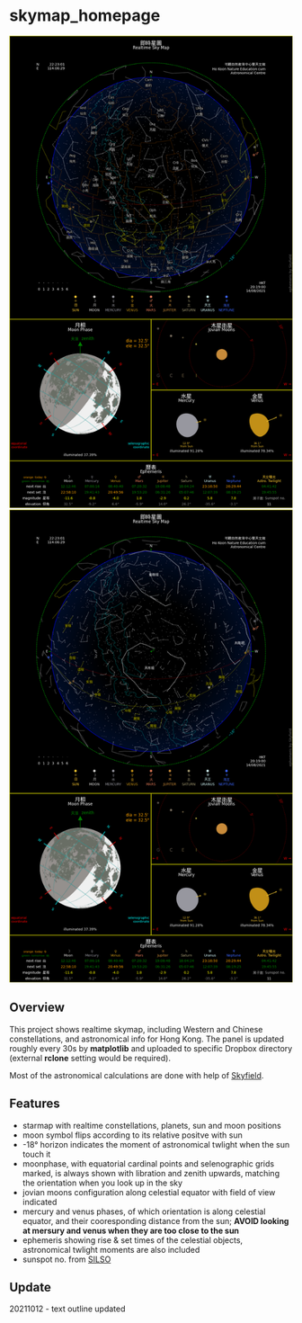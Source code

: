 # skymap_homepage
![Screenshot](Hokoon_skymap_W.png?raw=true "Western Constellations")
![Screenshot](Hokoon_skymap_C.png?raw=true "Chinese Constellations")

## **Overview**
This project shows realtime skymap, including Western and Chinese constellations, and astronomical info for Hong Kong. The panel is updated roughly every 30s by **matplotlib** and uploaded to specific Dropbox directory (external **rclone** setting would be required). 

Most of the astronomical calculations are done with help of [Skyfield](http://rhodesmill.org/skyfield/).

## **Features**
- starmap with realtime constellations, planets, sun and moon positions
- moon symbol flips according to its relative positve with sun
- -18° horizon indicates the moment of astronomical twlight when the sun touch it
- moonphase, with equatorial cardinal points and selenographic grids marked, is always shown with libration and zenith upwards, matching the orientation when you look up in the sky
- jovian moons configuration along celestial equator with field of view indicated
- mercury and venus phases, of which orientation is along celestial equator, and their cooresponding distance from the sun; **AVOID looking at mersury and venus when they are too close to the sun**
- ephemeris showing rise & set times of the celestial objects, astronomical twlight moments are also included
- sunspot no. from [SILSO](https://wwwbis.sidc.be/silso/home)

## **Update**
20211012 - text outline updated

